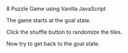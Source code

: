 8 Puzzle Game using Vanilla JavaScript

The game starts at the goal state.

Click the shuffle button to randomize the tiles.

Now try to get back to the goal state.